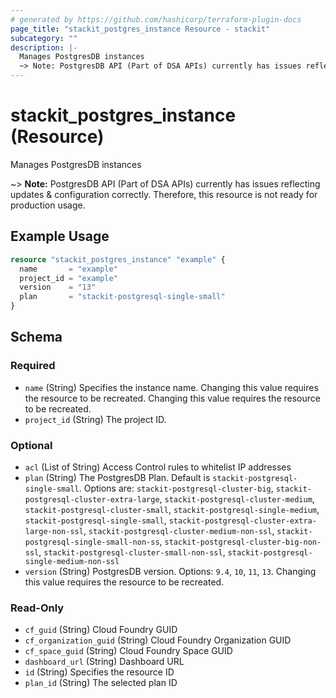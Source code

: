 ```yaml
---
# generated by https://github.com/hashicorp/terraform-plugin-docs
page_title: "stackit_postgres_instance Resource - stackit"
subcategory: ""
description: |-
  Manages PostgresDB instances
  ~> Note: PostgresDB API (Part of DSA APIs) currently has issues reflecting updates & configuration correctly. Therefore, this resource is not ready for production usage.
---
```


# stackit_postgres_instance (Resource)

Manages PostgresDB instances

~> **Note:** PostgresDB API (Part of DSA APIs) currently has issues reflecting updates & configuration correctly. Therefore, this resource is not ready for production usage.

## Example Usage

```terraform
resource "stackit_postgres_instance" "example" {
  name       = "example"
  project_id = "example"
  version    = "13"
  plan       = "stackit-postgresql-single-small"
}
```

<!-- schema generated by tfplugindocs -->
## Schema

### Required

- `name` (String) Specifies the instance name. Changing this value requires the resource to be recreated. Changing this value requires the resource to be recreated.
- `project_id` (String) The project ID.

### Optional

- `acl` (List of String) Access Control rules to whitelist IP addresses
- `plan` (String) The PostgresDB Plan. Default is `stackit-postgresql-single-small`.
Options are: `stackit-postgresql-cluster-big`, `stackit-postgresql-cluster-extra-large`, `stackit-postgresql-cluster-medium`, `stackit-postgresql-cluster-small`, `stackit-postgresql-single-medium`, `stackit-postgresql-single-small`, `stackit-postgresql-cluster-extra-large-non-ssl`, `stackit-postgresql-cluster-medium-non-ssl`, `stackit-postgresql-single-small-non-ss`, `stackit-postgresql-cluster-big-non-ssl`, `stackit-postgresql-cluster-small-non-ssl`, `stackit-postgresql-single-medium-non-ssl`
- `version` (String) PostgresDB version. Options: `9.4`, `10`, `11`, `13`. Changing this value requires the resource to be recreated.

### Read-Only

- `cf_guid` (String) Cloud Foundry GUID
- `cf_organization_guid` (String) Cloud Foundry Organization GUID
- `cf_space_guid` (String) Cloud Foundry Space GUID
- `dashboard_url` (String) Dashboard URL
- `id` (String) Specifies the resource ID
- `plan_id` (String) The selected plan ID


